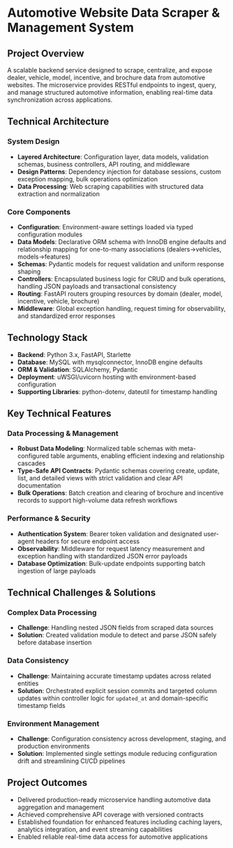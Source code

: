 # Automotive Website Data Scraper & Management System

## Project Overview

A scalable backend service designed to scrape, centralize, and expose dealer, vehicle, model, incentive, and brochure data from automotive websites. The microservice provides RESTful endpoints to ingest, query, and manage structured automotive information, enabling real-time data synchronization across applications.

## Technical Architecture

### System Design

- **Layered Architecture**: Configuration layer, data models, validation schemas, business controllers, API routing, and middleware
- **Design Patterns**: Dependency injection for database sessions, custom exception mapping, bulk operations optimization
- **Data Processing**: Web scraping capabilities with structured data extraction and normalization

### Core Components

- **Configuration**: Environment-aware settings loaded via typed configuration modules
- **Data Models**: Declarative ORM schema with InnoDB engine defaults and relationship mapping for one-to-many associations (dealers→vehicles, models→features)
- **Schemas**: Pydantic models for request validation and uniform response shaping
- **Controllers**: Encapsulated business logic for CRUD and bulk operations, handling JSON payloads and transactional consistency
- **Routing**: FastAPI routers grouping resources by domain (dealer, model, incentive, vehicle, brochure)
- **Middleware**: Global exception handling, request timing for observability, and standardized error responses

## Technology Stack

- **Backend**: Python 3.x, FastAPI, Starlette
- **Database**: MySQL with mysqlconnector, InnoDB engine defaults
- **ORM & Validation**: SQLAlchemy, Pydantic
- **Deployment**: uWSGI/uvicorn hosting with environment-based configuration
- **Supporting Libraries**: python-dotenv, dateutil for timestamp handling

## Key Technical Features

### Data Processing & Management

- **Robust Data Modeling**: Normalized table schemas with meta-configured table arguments, enabling efficient indexing and relationship cascades
- **Type-Safe API Contracts**: Pydantic schemas covering create, update, list, and detailed views with strict validation and clear API documentation
- **Bulk Operations**: Batch creation and clearing of brochure and incentive records to support high-volume data refresh workflows

### Performance & Security

- **Authentication System**: Bearer token validation and designated user-agent headers for secure endpoint access
- **Observability**: Middleware for request latency measurement and exception handling with standardized JSON error payloads
- **Database Optimization**: Bulk-update endpoints supporting batch ingestion of large payloads

## Technical Challenges & Solutions

### Complex Data Processing

- **Challenge**: Handling nested JSON fields from scraped data sources
- **Solution**: Created validation module to detect and parse JSON safely before database insertion

### Data Consistency

- **Challenge**: Maintaining accurate timestamp updates across related entities
- **Solution**: Orchestrated explicit session commits and targeted column updates within controller logic for `updated_at` and domain-specific timestamp fields

### Environment Management

- **Challenge**: Configuration consistency across development, staging, and production environments
- **Solution**: Implemented single settings module reducing configuration drift and streamlining CI/CD pipelines

## Project Outcomes

- Delivered production-ready microservice handling automotive data aggregation and management
- Achieved comprehensive API coverage with versioned contracts
- Established foundation for enhanced features including caching layers, analytics integration, and event streaming capabilities
- Enabled reliable real-time data access for automotive applications
